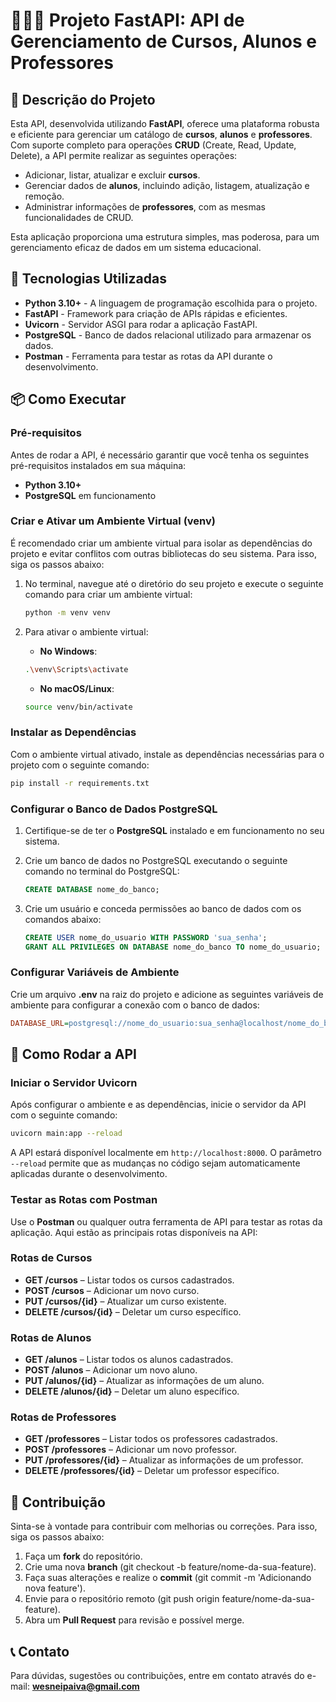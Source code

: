 # 👨🏻‍💻 Projeto FastAPI: API de Gerenciamento de Cursos, Alunos e Professores

## 📄 Descrição do Projeto
Esta API, desenvolvida utilizando **FastAPI**, oferece uma plataforma robusta e eficiente para gerenciar um catálogo de **cursos**, **alunos** e **professores**. Com suporte completo para operações **CRUD** (Create, Read, Update, Delete), a API permite realizar as seguintes operações:

- Adicionar, listar, atualizar e excluir **cursos**.
- Gerenciar dados de **alunos**, incluindo adição, listagem, atualização e remoção.
- Administrar informações de **professores**, com as mesmas funcionalidades de CRUD.

Esta aplicação proporciona uma estrutura simples, mas poderosa, para um gerenciamento eficaz de dados em um sistema educacional.

## 🚀 Tecnologias Utilizadas
- **Python 3.10+** - A linguagem de programação escolhida para o projeto.
- **FastAPI** - Framework para criação de APIs rápidas e eficientes.
- **Uvicorn** - Servidor ASGI para rodar a aplicação FastAPI.
- **PostgreSQL** - Banco de dados relacional utilizado para armazenar os dados.
- **Postman** - Ferramenta para testar as rotas da API durante o desenvolvimento.

## 📦 Como Executar

### Pré-requisitos
Antes de rodar a API, é necessário garantir que você tenha os seguintes pré-requisitos instalados em sua máquina:

- **Python 3.10+**
- **PostgreSQL** em funcionamento

### Criar e Ativar um Ambiente Virtual (venv)
É recomendado criar um ambiente virtual para isolar as dependências do projeto e evitar conflitos com outras bibliotecas do seu sistema. Para isso, siga os passos abaixo:

1. No terminal, navegue até o diretório do seu projeto e execute o seguinte comando para criar um ambiente virtual:

    ```bash
    python -m venv venv
    ```

2. Para ativar o ambiente virtual:

    - **No Windows**:
    ```bash
    .\venv\Scripts\activate
    ```

    - **No macOS/Linux**:
    ```bash
    source venv/bin/activate
    ```

### Instalar as Dependências
Com o ambiente virtual ativado, instale as dependências necessárias para o projeto com o seguinte comando:

```bash
pip install -r requirements.txt
```

### Configurar o Banco de Dados PostgreSQL

1. Certifique-se de ter o **PostgreSQL** instalado e em funcionamento no seu sistema.
2. Crie um banco de dados no PostgreSQL executando o seguinte comando no terminal do PostgreSQL:

    ```sql
    CREATE DATABASE nome_do_banco;
    ```

3. Crie um usuário e conceda permissões ao banco de dados com os comandos abaixo:

    ```sql
    CREATE USER nome_do_usuario WITH PASSWORD 'sua_senha';
    GRANT ALL PRIVILEGES ON DATABASE nome_do_banco TO nome_do_usuario;
    ```

### Configurar Variáveis de Ambiente
Crie um arquivo **.env** na raiz do projeto e adicione as seguintes variáveis de ambiente para configurar a conexão com o banco de dados:

```ini
DATABASE_URL=postgresql://nome_do_usuario:sua_senha@localhost/nome_do_banco
```

## 🚀 Como Rodar a API

### Iniciar o Servidor Uvicorn
Após configurar o ambiente e as dependências, inicie o servidor da API com o seguinte comando:

```bash
uvicorn main:app --reload
```

A API estará disponível localmente em `http://localhost:8000`. O parâmetro `--reload` permite que as mudanças no código sejam automaticamente aplicadas durante o desenvolvimento.

### Testar as Rotas com Postman
Use o **Postman** ou qualquer outra ferramenta de API para testar as rotas da aplicação. Aqui estão as principais rotas disponíveis na API:

### **Rotas de Cursos**  
- **GET /cursos** – Listar todos os cursos cadastrados.
- **POST /cursos** – Adicionar um novo curso.
- **PUT /cursos/{id}** – Atualizar um curso existente.
- **DELETE /cursos/{id}** – Deletar um curso específico.

### **Rotas de Alunos**  
- **GET /alunos** – Listar todos os alunos cadastrados.
- **POST /alunos** – Adicionar um novo aluno.
- **PUT /alunos/{id}** – Atualizar as informações de um aluno.
- **DELETE /alunos/{id}** – Deletar um aluno específico.

### **Rotas de Professores**  
- **GET /professores** – Listar todos os professores cadastrados.
- **POST /professores** – Adicionar um novo professor.
- **PUT /professores/{id}** – Atualizar as informações de um professor.
- **DELETE /professores/{id}** – Deletar um professor específico.

## 📄 Contribuição
Sinta-se à vontade para contribuir com melhorias ou correções. Para isso, siga os passos abaixo:

1. Faça um **fork** do repositório.
2. Crie uma nova **branch** (git checkout -b feature/nome-da-sua-feature).
3. Faça suas alterações e realize o **commit** (git commit -m 'Adicionando nova feature').
4. Envie para o repositório remoto (git push origin feature/nome-da-sua-feature).
5. Abra um **Pull Request** para revisão e possível merge.

## 📞 Contato
Para dúvidas, sugestões ou contribuições, entre em contato através do e-mail: **wesneipaiva@gmail.com**
